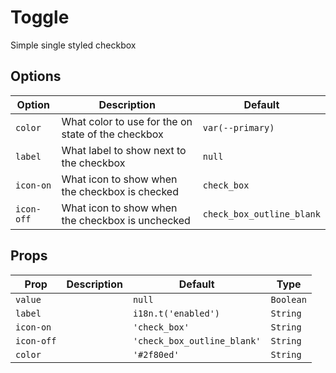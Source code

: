 # Toggle

Simple single styled checkbox

## Options

| Option     | Description                                        | Default                   |
| ---------- | -------------------------------------------------- | ------------------------- |
| `color`    | What color to use for the on state of the checkbox | `var(--primary)`          |
| `label`    | What label to show next to the checkbox            | `null`                    |
| `icon-on`  | What icon to show when the checkbox is checked     | `check_box`               |
| `icon-off` | What icon to show when the checkbox is unchecked   | `check_box_outline_blank` |

## Props

| Prop       | Description | Default                     | Type      |
| ---------- | ----------- | --------------------------- | --------- |
| `value`    |             | `null`                      | `Boolean` |
| `label`    |             | `i18n.t('enabled')`         | `String`  |
| `icon-on`  |             | `'check_box'`               | `String`  |
| `icon-off` |             | `'check_box_outline_blank'` | `String`  |
| `color`    |             | `'#2f80ed'`                 | `String`  |
